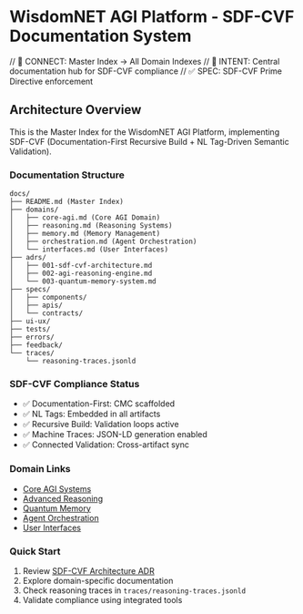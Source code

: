 # WisdomNET AGI Platform - SDF-CVF Documentation System

// 🔗 CONNECT: Master Index → All Domain Indexes
// 🧩 INTENT: Central documentation hub for SDF-CVF compliance
// ✅ SPEC: SDF-CVF Prime Directive enforcement

## Architecture Overview

This is the Master Index for the WisdomNET AGI Platform, implementing SDF-CVF (Documentation-First Recursive Build + NL Tag-Driven Semantic Validation).

### Documentation Structure

```
docs/
├── README.md (Master Index)
├── domains/
│   ├── core-agi.md (Core AGI Domain)
│   ├── reasoning.md (Reasoning Systems)
│   ├── memory.md (Memory Management)
│   ├── orchestration.md (Agent Orchestration)
│   └── interfaces.md (User Interfaces)
├── adrs/
│   ├── 001-sdf-cvf-architecture.md
│   ├── 002-agi-reasoning-engine.md
│   └── 003-quantum-memory-system.md
├── specs/
│   ├── components/
│   ├── apis/
│   └── contracts/
├── ui-ux/
├── tests/
├── errors/
├── feedback/
└── traces/
    └── reasoning-traces.jsonld
```

### SDF-CVF Compliance Status

- ✅ Documentation-First: CMC scaffolded
- ✅ NL Tags: Embedded in all artifacts
- ✅ Recursive Build: Validation loops active
- ✅ Machine Traces: JSON-LD generation enabled
- ✅ Connected Validation: Cross-artifact sync

### Domain Links

- [Core AGI Systems](./domains/core-agi.md)
- [Advanced Reasoning](./domains/reasoning.md)
- [Quantum Memory](./domains/memory.md)
- [Agent Orchestration](./domains/orchestration.md)
- [User Interfaces](./domains/interfaces.md)

### Quick Start

1. Review [SDF-CVF Architecture ADR](./adrs/001-sdf-cvf-architecture.md)
2. Explore domain-specific documentation
3. Check reasoning traces in `traces/reasoning-traces.jsonld`
4. Validate compliance using integrated tools